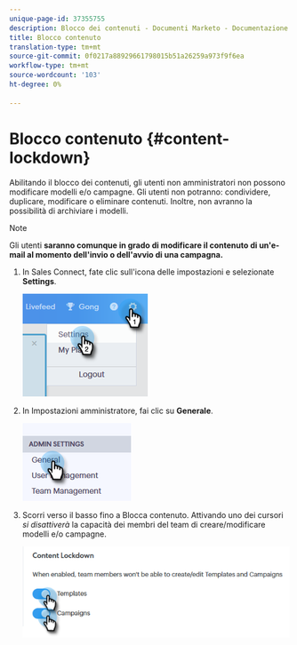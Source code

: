 ```yaml
---
unique-page-id: 37355755
description: Blocco dei contenuti - Documenti Marketo - Documentazione del prodotto
title: Blocco contenuto
translation-type: tm+mt
source-git-commit: 0f0217a88929661798015b51a26259a973f9f6ea
workflow-type: tm+mt
source-wordcount: '103'
ht-degree: 0%

---
```



# Blocco contenuto {#content-lockdown}

Abilitando il blocco dei contenuti, gli utenti non amministratori non possono modificare modelli e/o campagne. Gli utenti non potranno: condividere, duplicare, modificare o eliminare contenuti. Inoltre, non avranno la possibilità di archiviare i modelli.

>[!NOTE]
>
>Gli utenti **saranno comunque in grado di modificare il contenuto di un&#39;e-mail al momento dell&#39;invio o dell&#39;avvio di una campagna.**

1. In Sales Connect, fate clic sull&#39;icona delle impostazioni e selezionate **Settings**.

   ![](assets/one-4.png)

1. In Impostazioni amministratore, fai clic su **Generale**.

   ![](assets/two-4.png)

1. Scorri verso il basso fino a Blocca contenuto. Attivando uno dei cursori _si disattiverà_ la capacità dei membri del team di creare/modificare modelli e/o campagne.

   ![](assets/three-4.png)
